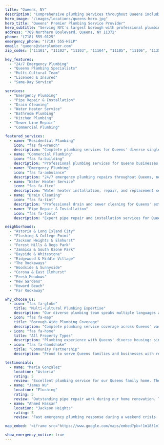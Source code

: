 ```yaml
---
title: "Queens, NY"
description: "Comprehensive plumbing services throughout Queens including emergency repairs, installations, and maintenance for residential and commercial properties."
hero_image: "/images/locations/queens-hero.jpg"
hero_title: "Queens' Premier Plumbing Service Provider"
hero_subtitle: "Serving NYC's largest borough with professional plumbing services. From Astoria to the Rockaways, we're your trusted local plumbing experts."
address: "789 Northern Boulevard, Queens, NY 11372"
phone: "(718) 555-0125"
emergency_phone: "(718) 555-HELP"
email: "queens@starplumber.com"
zip_codes: ["11101", "11102", "11103", "11104", "11105", "11106", "11354", "11355", "11356", "11357", "11358", "11359", "11360", "11361", "11362", "11363", "11364", "11365", "11366", "11367", "11368", "11369", "11370", "11371", "11372", "11373", "11374", "11375", "11376", "11377", "11378", "11379", "11380", "11381", "11385", "11411", "11412", "11413", "11414", "11415", "11416", "11417", "11418", "11419", "11420", "11421", "11422", "11423", "11426", "11427", "11428", "11429", "11430", "11432", "11433", "11434", "11435", "11436", "11691", "11692", "11693", "11694", "11695", "11697"]

key_features:
  - "24/7 Emergency Plumbing"
  - "Queens Plumbing Specialists"
  - "Multi-Cultural Team"
  - "Licensed & Insured"
  - "Same-Day Service"

services:
  - "Emergency Plumbing"
  - "Pipe Repair & Installation"
  - "Drain Cleaning"
  - "Water Heater Service"
  - "Bathroom Plumbing"
  - "Kitchen Plumbing"
  - "Sewer Line Repair"
  - "Commercial Plumbing"

featured_services:
  - name: "Residential Plumbing"
    icon: "fas fa-wrench"
    description: "Complete plumbing services for Queens' diverse single and multi-family homes"
  - name: "Commercial Plumbing"
    icon: "fas fa-building"
    description: "Professional plumbing services for Queens businesses and commercial properties"
  - name: "Emergency Plumbing"
    icon: "fas fa-ambulance"
    description: "24/7 emergency plumbing repairs throughout Queens, no matter where you are"
  - name: "Water Heater Service"
    icon: "fas fa-fire"
    description: "Water heater installation, repair, and replacement services across all Queens neighborhoods"
  - name: "Drain Cleaning"
    icon: "fas fa-tint"
    description: "Professional drain and sewer cleaning for Queens' extensive residential areas"
  - name: "Pipe Repair & Installation"
    icon: "fas fa-tools"
    description: "Expert pipe repair and installation services for Queens properties"

neighborhoods:
  - "Astoria & Long Island City"
  - "Flushing & College Point"
  - "Jackson Heights & Elmhurst"
  - "Forest Hills & Rego Park"
  - "Jamaica & South Ozone Park"
  - "Bayside & Whitestone"
  - "Ridgewood & Middle Village"
  - "The Rockaways"
  - "Woodside & Sunnyside"
  - "Corona & East Elmhurst"
  - "Fresh Meadows"
  - "Kew Gardens"
  - "Howard Beach"
  - "Far Rockaway"

why_choose_us:
  - icon: "fas fa-globe"
    title: "Multi-Cultural Plumbing Expertise"
    description: "Our diverse plumbing team speaks multiple languages and understands Queens' multicultural community needs"
  - icon: "fas fa-map"
    title: "Borough-Wide Plumbing Coverage"
    description: "Complete plumbing service coverage across Queens' vast geography, from LIC to the Rockaways"
  - icon: "fas fa-home"
    title: "All Property Types"
    description: "Plumbing experience with Queens' diverse housing: single-family homes, co-ops, condos, and commercial properties"
  - icon: "fas fa-handshake"
    title: "Community Partnership"
    description: "Proud to serve Queens families and businesses with reliable plumbing services, building lasting relationships"

testimonials:
  - name: "Maria Gonzalez"
    location: "Astoria"
    rating: 5
    review: "Excellent plumbing service for our Queens family home. They were patient, professional, and worked around our busy family schedule. The pricing was very fair too!"
  - name: "James Wu"
    location: "Flushing"
    rating: 5
    review: "Outstanding pipe repair work during our home renovation. The plumbing team was punctual, extremely skilled, and left everything spotless. Highly recommend!"
  - name: "Ahmed Hassan"
    location: "Jackson Heights"
    rating: 5
    review: "Fast emergency plumbing response during a weekend crisis. The plumber spoke Arabic and explained everything clearly. Great plumbing service for Queens families!"

map_embed: '<iframe src="https://www.google.com/maps/embed?pb=!1m18!1m12!1m3!1d193604.09484270654!2d-73.8648268!3d40.728224!2m3!1f0!2f0!3f0!3m2!1i1024!2i768!4f13.1!3m3!1m2!1s0x89c260d127588b75%3A0x4aa43b4c56e7c47a!2sQueens%2C%20NY!5e0!3m2!1sen!2sus!4v1234567890" width="100%" height="450" style="border:0;" allowfullscreen="" loading="lazy" referrerpolicy="no-referrer-when-downgrade"></iframe>'

show_emergency_notice: true
---
```

